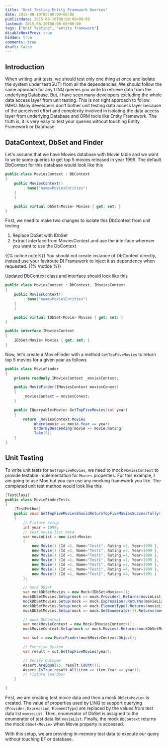 ```yaml
---
title: "Unit Testing Entity Framework Queries"
date: 2015-08-10T00:00:00+00:00
publishdate: 2015-08-10T00:00:00+00:00
lastmod: 2015-08-10T00:00:00+00:00
tags: ["Unit Testing", "entity framework"]
disableNextPrev: true
hidden: true
comments: true
draft: false
---
```

## Introduction
When writing unit tests, we should test only one thing at once and isolate the system under test(SUT) from all the dependencies. We should follow the same approach for any LINQ queries you write to retrieve data from the underlying Database. But, I have seen many developers excluding the whole data access layer from unit testing. This is not right approach to follow IMHO. Many developers don't bother unit testing data access layer because of the perceived effort and complexity involved in isolating the data access layer from underlying Database and ORM tools like Entity Framework. The truth is, it is very easy to test your queries without touching Entity Framework or Database.

## DataContext, DbSet and Finder
Let's assume that we have Movies database with Movie table and we want to write some queries to get top 5 movies released in year 1999. The default DbContext for this database would look like this

```cs
public class MoviesContext : DbContext
{
    public MoviesContext()
        : base("name=MoviesEntities")
    {
    }

    public virtual DbSet<Movie> Movies { get; set; }
}
```

First, we need to make two changes to isolate this DbContext from unit testing
<ol>
	<li> Replace DbSet with IDbSet </li>
	<li> Extract interface from MoviesContext and use the interface wherever you want to use the DbContext </li>
</ol>

{{% notice note%}}
You should not create instance of DbContext directly, instead use your faviroute DI Framework to inject it as dependency when requested. 
{{% /notice %}}

Updated DbContext class and interface should look like this

```cs
public class MoviesContext : DbContext, IMoviesContext
{
    public MoviesContext()
        : base("name=MoviesEntities")
    {
    }

    public virtual IDbSet<Movie> Movies { get; set; }
}

public interface IMoviesContext
{
    IDbSet<Movie> Movies { get; set; }
}

```

Now, let's create a MovieFinder with a method `GetTopFiveMovies` to return top 5 movies for a given year as follows

```cs
public class MovieFinder
{
    private readonly IMoviesContext _moviesContext;

    public MovieFinder(IMoviesContext moviesConext)
    {
        _moviesContext = moviesConext;
    }

    public IQueryable<Movie> GetTopFiveMovies(int year)
    {
        return _moviesContext.Movies
            .Where(movie => movie.Year == year)
            .OrderByDescending(movie => movie.Rating)
            .Take(5);
    }
}
```

## Unit Testing
To write unit tests for `GetTopFiveMovies`, we need to mock `MoviesContext` to provide testable implementation for `Movies` properties. For this example, I am going to use Moq but you can use any mocking framework you like. The completed unit test method would look like this

```cs
[TestClass]
public class MovieFinderTests
{
    [TestMethod]
    public void GetTopFiveMoviesShouldReturnTopFiveMoviesSuccessfully()
    {
        // Fixture Setup
        int year = 1999;
        // test movie list data
        var movieList = new List<Movie>
        {
            new Movie() {Id =1, Name="Test1", Rating =5, Year=1999 },
            new Movie() {Id =1, Name="Test1", Rating =5, Year=1999 },
            new Movie() {Id =1, Name="Test1", Rating =4, Year=1999 },
            new Movie() {Id =1, Name="Test1", Rating =1, Year=1999 },
            new Movie() {Id =1, Name="Test1", Rating =2, Year=1999 },
            new Movie() {Id =1, Name="Test1", Rating =4, Year=1999 },
            new Movie() {Id =1, Name="Test1", Rating =4, Year=1991 }
        };

        // mock DbSet
        var mockDbSetMovies = new Mock<IDbSet<Movie>>();
        mockDbSetMovies.Setup(mock => mock.Provider).Returns(movieList.AsQueryable().Provider);
        mockDbSetMovies.Setup(mock => mock.Expression).Returns(movieList.AsQueryable().Expression);
        mockDbSetMovies.Setup(mock => mock.ElementType).Returns(movieList.AsQueryable().ElementType);
        mockDbSetMovies.Setup(mock => mock.GetEnumerator()).Returns(movieList.GetEnumerator());

        // mock DbContext
        var mockMovieContext = new Mock<IMoviesContext>();
        mockMovieContext.Setup(mock => mock.Movies).Returns(mockDbSetMovies.Object);

        var sut = new MovieFinder(mockMovieContext.Object);

        // Exercise System
        var result = sut.GetTopFiveMovies(year);

        // Verify Outcome
        Assert.AreEqual(5, result.Count());
        Assert.IsTrue(result.All(item => item.Year == year));
        // Fixture Teardown
    }

}
```

First, we are creating test movie data and then a mock `DbSet<Movie>` is created. The value of properties used by LINQ to support querying (`Provider`, `Expression`, `ElementType`) are replaced by the values from test data list `movieList`.
Then, enumerator of DbSet is assigned to the enumerator of test data list `movieList`. Finally, the mock `DbContext` returns the mock `DbSet<Movie>` when Movie property is accessed.

With this setup, we are providing in-memory test data to execute our query without touching EF or database.